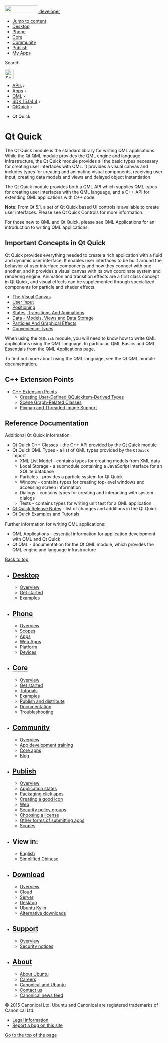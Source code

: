<a href="https://developer.ubuntu.com/" class="logo-ubuntu"><img src="https://developer.ubuntu.com/assets/sites/ubuntu/latest/u/img/logos/logo-ubuntu-orange.svg" width="106" height="25" /> <span>developer</span></a>

-   [Jump to content](index.html#main-content)
-   [Desktop](https://developer.ubuntu.com/en/desktop/)
-   [Phone](https://developer.ubuntu.com/en/phone/)
-   [Core](https://developer.ubuntu.com/core)
-   [Community](https://developer.ubuntu.com/en/community/)
-   [Publish](https://developer.ubuntu.com/en/publish/)
-   [My Apps](https://myapps.developer.ubuntu.com/)

Search

<img src="https://developer.ubuntu.com/assets/sites/ubuntu/latest/u/img/search-white.svg" alt="Search" height="28" />

-   [APIs](../../../../index.html) ›
-   [Apps](../../../index.html) ›
-   [QML](../../index.html) ›
-   <a href="../index.html" class="sub-nav-item">SDK 15.04.4</a> ›
-   <a href="../QtQuick/index.html" class="sub-nav-item">QtQuick</a> ›

<!-- -->

-   Qt Quick

Qt Quick
========

<span class="subtitle"></span>
<span id="details"></span>
The Qt Quick module is the standard library for writing QML applications. While the Qt QML module provides the QML engine and language infrastructure, the Qt Quick module provides all the basic types necessary for creating user interfaces with QML. It provides a visual canvas and includes types for creating and animating visual components, receiving user input, creating data models and views and delayed object instantiation.

The Qt Quick module provides both a QML API which supplies QML types for creating user interfaces with the QML language, and a C++ API for extending QML applications with C++ code.

**Note:** From Qt 5.1, a set of Qt Quick based UI controls is available to create user interfaces. Please see Qt Quick Controls for more information.

For those new to QML and Qt Quick, please see QML Applications for an introduction to writing QML applications.

<span id="important-concepts-in-qt-quick"></span>
Important Concepts in Qt Quick
------------------------------

Qt Quick provides everything needed to create a rich application with a fluid and dynamic user interface. It enables user interfaces to be built around the behavior of user interface components and how they connect with one another, and it provides a visual canvas with its own coordinate system and rendering engine. Animation and transition effects are a first class concept in Qt Quick, and visual effects can be supplemented through specialized components for particle and shader effects.

-   [The Visual Canvas](../QtQuick.qtquick-visualcanvas-topic/index.html)
-   [User Input](../QtQuick.qtquick-input-topic/index.html)
-   [Positioning](../QtQuick.qtquick-positioning-topic/index.html)
-   [States, Transitions And Animations](../QtQuick.qtquick-statesanimations-topic/index.html)
-   [Data - Models, Views and Data Storage](../QtQuick.qtquick-modelviewsdata-topic/index.html)
-   [Particles And Graphical Effects](../QtQuick.qtquick-effects-topic/index.html)
-   [Convenience Types](../QtQuick.qtquick-convenience-topic/index.html)

When using the `QtQuick` module, you will need to know how to write QML applications using the QML language. In particular, QML Basics and QML Essentials from the QML Applications page.

To find out more about using the QML language, see the Qt QML module documentation.

<span id="c-extension-points"></span>
C++ Extension Points
--------------------

-   [C++ Extension Points](../QtQuick.qtquick-cppextensionpoints/index.html)
    -   [Creating User-Defined QQuickItem-Derived Types](../QtQuick.qtquick-cppextensionpoints/index.html#user-defined-qquickitem-derived-types)
    -   [Scene Graph-Related Classes](../QtQuick.qtquick-cppextensionpoints/index.html#scene-graph-related-classes)
    -   [Pixmap and Threaded Image Support](../QtQuick.qtquick-cppextensionpoints/index.html#pixmap-and-threaded-image-support)

<span id="reference-documentation"></span>
Reference Documentation
-----------------------

Additional Qt Quick information:

-   Qt Quick C++ Classes - the C++ API provided by the Qt Quick module
-   Qt Quick QML Types - a list of QML types provided by the `QtQuick` import
    -   XML List Model - contains types for creating models from XML data
    -   Local Storage - a submodule containing a JavaScript interface for an SQLite database
    -   Particles - provides a particle system for Qt Quick
    -   Window - contains types for creating top-level windows and accessing screen information
    -   Dialogs - contains types for creating and interacting with system dialogs
    -   Tests - contains types for writing unit test for a QML application
-   [Qt Quick Release Notes](../QtQuick.qtquick-releasenotes/index.html) - list of changes and additions in the Qt Quick
-   [Qt Quick Examples and Tutorials](../QtQuick.qtquick-codesamples/index.html)

Further information for writing QML applications:

-   QML Applications - essential information for application development with QML and Qt Quick
-   Qt QML - documentation for the Qt QML module, which provides the QML engine and language infrastructure

[Back to top](index.html#)

-   [Desktop](https://developer.ubuntu.com/en/desktop/)
    ---------------------------------------------------

    -   [Overview](https://developer.ubuntu.com/en/desktop/)
    -   [Get started](http://snapcraft.io/?utm_source=developer.ubuntu.com&utm_medium=devportal&utm_term=snaps%20snapcraft%20desktop&utm_content=menu&utm_campaign=duc_snappers)
    -   [Examples](https://github.com/ubuntu/snappy-playpen)

-   [Phone](https://developer.ubuntu.com/en/phone/)
    -----------------------------------------------

    -   [Overview](https://developer.ubuntu.com/en/phone/)
    -   [Scopes](https://developer.ubuntu.com/en/phone/scopes/)
    -   [Apps](https://developer.ubuntu.com/en/phone/apps/)
    -   [Web Apps](https://developer.ubuntu.com/en/phone/web/)
    -   [Platform](https://developer.ubuntu.com/en/phone/platform/)
    -   [Devices](https://developer.ubuntu.com/en/phone/devices/)

-   [Core](https://developer.ubuntu.com/core)
    -----------------------------------------

    -   [Overview](https://developer.ubuntu.com/core)
    -   [Get started](https://developer.ubuntu.com/core/get-started)
    -   [Tutorials](https://developer.ubuntu.com/core/tutorials)
    -   [Examples](https://developer.ubuntu.com/core/examples)
    -   [Publish and distribute](https://developer.ubuntu.com/core/publish-and-distribute)
    -   [Documentation](https://developer.ubuntu.com/core/documentation)
    -   [Troubleshooting](https://developer.ubuntu.com/core/troubleshooting)

-   [Community](https://developer.ubuntu.com/en/community/)
    -------------------------------------------------------

    -   [Overview](https://developer.ubuntu.com/en/community/)
    -   [App development training](https://developer.ubuntu.com/en/community/training/)
    -   [Core apps](https://developer.ubuntu.com/en/community/core-apps/)
    -   [Blog](https://developer.ubuntu.com/en/community/blog/)

-   [Publish](https://developer.ubuntu.com/en/publish/)
    ---------------------------------------------------

    -   [Overview](https://developer.ubuntu.com/en/publish/)
    -   [Application states](https://developer.ubuntu.com/en/publish/application-states/)
    -   [Packaging click apps](https://developer.ubuntu.com/en/publish/packaging-click-apps/)
    -   [Creating a good icon](https://developer.ubuntu.com/en/publish/creating-a-good-icon/)
    -   [Web](https://developer.ubuntu.com/en/publish/web/)
    -   [Security policy groups](https://developer.ubuntu.com/en/publish/security-policy-groups/)
    -   [Choosing a license](https://developer.ubuntu.com/en/publish/choosing-a-license/)
    -   [Other forms of submitting apps](https://developer.ubuntu.com/en/publish/other-forms-of-submitting-apps/)
    -   [Scopes](https://developer.ubuntu.com/en/publish/scopes/)

-   View in:
    --------

    -   [English](index.html "Change to language: English")
    -   [Simplified Chinese](index.html "Change to language: Simplified Chinese")

-   [Download](http://ubuntu.com/download/)
    ---------------------------------------

    -   [Overview](http://ubuntu.com/download)
    -   [Cloud](http://ubuntu.com/download/cloud)
    -   [Server](http://ubuntu.com/download/server)
    -   [Desktop](http://ubuntu.com/download/desktop)
    -   [Ubuntu Kylin](http://ubuntu.com/download/ubuntu-kylin)
    -   [Alternative downloads](http://ubuntu.com/download/alternative-downloads)

-   [Support](http://ubuntu.com/support/)
    -------------------------------------

    -   [Overview](http://ubuntu.com/support)
    -   [Security notices](http://www.ubuntu.com/usn/)

-   [About](http://ubuntu.com/about/)
    ---------------------------------

    -   [About Ubuntu](http://ubuntu.com/about/about-ubuntu)
    -   [Careers](http://www.canonical.com/careers)
    -   [Canonical and Ubuntu](http://ubuntu.com/about/canonical-and-ubuntu)
    -   [Contact us](http://ubuntu.com/about/contact-us)
    -   [Canonical news feed](http://insights.ubuntu.com/feed/)

© 2015 Canonical Ltd. Ubuntu and Canonical are registered trademarks of Canonical Ltd.

-   [Legal information](http://www.ubuntu.com/legal)
-   [Report a bug on this site](https://bugs.launchpad.net/developer-ubuntu-com/)

<span class="accessibility-aid">[Go to the top of the page](index.html#)</span>
